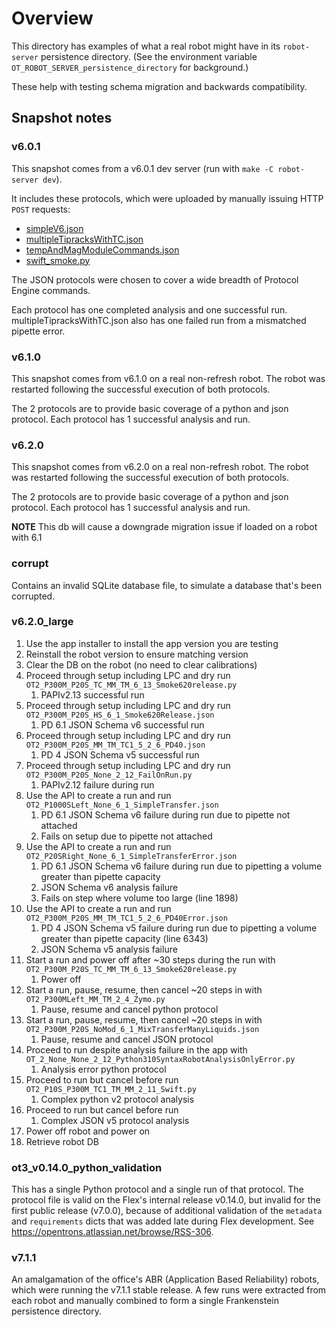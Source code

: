# Overview

This directory has examples of what a real robot might have in its `robot-server` persistence directory. (See the environment variable `OT_ROBOT_SERVER_persistence_directory` for background.)

These help with testing schema migration and backwards compatibility.

## Snapshot notes

### v6.0.1

This snapshot comes from a v6.0.1 dev server (run with `make -C robot-server dev`).

It includes these protocols, which were uploaded by manually issuing HTTP `POST` requests:

- [simpleV6.json](https://github.com/Opentrons/opentrons/blob/4f9c72ab076692a377afc7245e857385935763a8/shared-data/protocol/fixtures/6/simpleV6.json)
- [multipleTipracksWithTC.json](https://github.com/Opentrons/opentrons/blob/4f9c72ab076692a377afc7245e857385935763a8/shared-data/protocol/fixtures/6/multipleTipracksWithTC.json)
- [tempAndMagModuleCommands.json](https://github.com/Opentrons/opentrons/blob/4f9c72ab076692a377afc7245e857385935763a8/shared-data/protocol/fixtures/6/tempAndMagModuleCommands.json)
- [swift_smoke.py](https://github.com/Opentrons/opentrons/blob/4f9c72ab076692a377afc7245e857385935763a8/g-code-testing/g_code_test_data/protocol/protocols/slow/swift_smoke.py)

The JSON protocols were chosen to cover a wide breadth of Protocol Engine commands.

Each protocol has one completed analysis and one successful run. multipleTipracksWithTC.json also has one failed run from a mismatched pipette error.

### v6.1.0

This snapshot comes from v6.1.0 on a real non-refresh robot. The robot was restarted following the successful execution of both protocols.

The 2 protocols are to provide basic coverage of a python and json protocol. Each protocol has 1 successful analysis and run.

### v6.2.0

This snapshot comes from v6.2.0 on a real non-refresh robot. The robot was restarted following the successful execution of both protocols.

The 2 protocols are to provide basic coverage of a python and json protocol. Each protocol has 1 successful analysis and run.

**NOTE** This db will cause a downgrade migration issue if loaded on a robot with 6.1

### corrupt

Contains an invalid SQLite database file, to simulate a database that's been corrupted.

### v6.2.0_large

1. Use the app installer to install the app version you are testing
1. Reinstall the robot version to ensure matching version
1. Clear the DB on the robot (no need to clear calibrations)
1. Proceed through setup including LPC and dry run `OT2_P300M_P20S_TC_MM_TM_6_13_Smoke620release.py`
   1. PAPIv2.13 successful run
1. Proceed through setup including LPC and dry run `OT2_P300M_P20S_HS_6_1_Smoke620Release.json`
   1. PD 6.1 JSON Schema v6 successful run
1. Proceed through setup including LPC and dry run `OT2_P300M_P20S_MM_TM_TC1_5_2_6_PD40.json`
   1. PD 4 JSON Schema v5 successful run
1. Proceed through setup including LPC and dry run `OT2_P300M_P20S_None_2_12_FailOnRun.py`
   1. PAPIv2.12 failure during run
1. Use the API to create a run and run `OT2_P1000SLeft_None_6_1_SimpleTransfer.json`
   1. PD 6.1 JSON Schema v6 failure during run due to pipette not attached
   1. Fails on setup due to pipette not attached
1. Use the API to create a run and run `OT2_P20SRight_None_6_1_SimpleTransferError.json`
   1. PD 6.1 JSON Schema v6 failure during run due to pipetting a volume greater than pipette capacity
   1. JSON Schema v6 analysis failure
   1. Fails on step where volume too large (line 1898)
1. Use the API to create a run and run `OT2_P300M_P20S_MM_TM_TC1_5_2_6_PD40Error.json`
   1. PD 4 JSON Schema v5 failure during run due to pipetting a volume greater than pipette capacity (line 6343)
   1. JSON Schema v5 analysis failure
1. Start a run and power off after ~30 steps during the run with `OT2_P300M_P20S_TC_MM_TM_6_13_Smoke620release.py`
   1. Power off
1. Start a run, pause, resume, then cancel ~20 steps in with `OT2_P300MLeft_MM_TM_2_4_Zymo.py`
   1. Pause, resume and cancel python protocol
1. Start a run, pause, resume, then cancel ~20 steps in with `OT2_P300M_P20S_NoMod_6_1_MixTransferManyLiquids.json`
   1. Pause, resume and cancel JSON protocol
1. Proceed to run despite analysis failure in the app with `OT_2_None_None_2_12_Python310SyntaxRobotAnalysisOnlyError.py`
   1. Analysis error python protocol
1. Proceed to run but cancel before run `OT2_P10S_P300M_TC1_TM_MM_2_11_Swift.py`
   1. Complex python v2 protocol analysis
1. Proceed to run but cancel before run
   1. Complex JSON v5 protocol analysis
1. Power off robot and power on
1. Retrieve robot DB

### ot3_v0.14.0_python_validation

This has a single Python protocol and a single run of that protocol. The protocol file is valid on the Flex's internal release v0.14.0, but invalid for the first public release (v7.0.0), because of additional validation of the `metadata` and `requirements` dicts that was added late during Flex development. See https://opentrons.atlassian.net/browse/RSS-306.

### v7.1.1

An amalgamation of the office's ABR (Application Based Reliability) robots, which were running the v7.1.1 stable release. A few runs were extracted from each robot and manually combined to form a single Frankenstein persistence directory.
